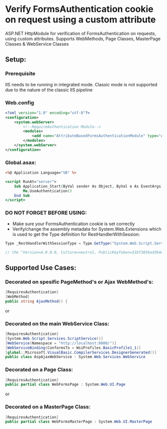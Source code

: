 # Verify FormsAuthentication cookie on request using a custom attribute

ASP.NET HttpModule for verification of FormsAuthentication on requests, using custom attributes.
Supports WebMethods, Page Classes, MasterPage Classes & WebService Classes

##  Setup:

### Prerequisite
IIS needs to be running in integrated mode. 
Classic mode is not supported due to the nature of the classic IIS pipeline

### Web.config
```xml
<?xml version="1.0" encoding="utf-8"?>
<configuration>
    <system.webServer>
        <!--RequireAuthentication Module-->
        <modules>
            <add name="AttributeBasedFormsAuthenticationModule" type="AttributeBasedFormsAuthenticationModule" preCondition="integratedMode" />
        </modules>
    </system.webServer>
</configuration>

```

### Global.asax:
```asp
<%@ Application Language="VB" %>

<script RunAt="server">
    Sub Application_Start(ByVal sender As Object, ByVal e As EventArgs)
        Me.UseAuthentication()
    End Sub
</script>
```

### DO NOT FORGET BEFORE USING: 

* Make sure your FormsAuthentication cookie is set correctly 
* Verify/change the assembly metadata for System.Web.Extensions which is used to get the Type definition for RestHandlerWithSession:
```csharp
Type _RestHandlerWithSessionType = Type.GetType("System.Web.Script.Services.RestHandlerWithSession, System.Web.Extensions, Version=4.0.0.0, Culture=neutral, PublicKeyToken=31bf3856ad364e35");

// the "Version=4.0.0.0, Culture=neutral, PublicKeyToken=31bf3856ad364e35" part must match YOUR spesific scenario
```

## Supported Use Cases:

### Decorated on spesific PageMethod's or Ajax WebMethod's:

```csharp 
[RequiresAuthentication]
[WebMethod]
public string AjaxMethod() {
``` 
or
### Decorated on the main WebService Class:
```csharp 
[RequiresAuthentication]
[System.Web.Script.Services.ScriptService()]
[WebService(Namespace = "http://localhost:8080/")]
[WebServiceBinding(ConformsTo = WsiProfiles.BasicProfile1_1)]
[global::Microsoft.VisualBasic.CompilerServices.DesignerGenerated()]
public class AspAjaxWebService : System.Web.Services.WebService
```

### Decorated on a Page Class:
```csharp 
[RequiresAuthentication]
public partial class WebFormsPage : System.Web.UI.Page
```
or
### Decorated on a MasterPage Class:
```csharp 
[RequiresAuthentication]
public partial class WebFormsMasterPage : System.Web.UI.MasterPage
```
